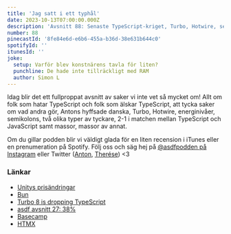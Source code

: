```yaml
---
title: 'Jag satt i ett typhål'
date: 2023-10-13T07:00:00.000Z
description: 'Avsnitt 88: Senaste TypeScript-kriget, Turbo, Hotwire, semikolon och massor av annat.'
number: 88
pinecastId: '8fe84e6d-e6b6-455a-b36d-38e631b644c0'
spotifyId: ''
itunesId: ''
joke:
  setup: Varför blev konstnärens tavla för liten?
  punchline: De hade inte tillräckligt med RAM
  author: Simon L
---
```


Idag blir det ett fullproppat avsnitt av saker vi inte vet så mycket om! Allt om folk som hatar TypeScript och folk som älskar TypeScript, att tycka saker om vad andra gör, Antons hyffsade danska, Turbo, Hotwire, energinivåer, semikolons, två olika typer av tyckare, 2-1 i matchen mellan TypeScript och JavaScript samt massor, massor av annat.

Om du gillar podden blir vi väldigt glada för en liten recension i iTunes eller en prenumeration på Spotify. Följ oss och säg hej på [@asdfpodden på Instagram](https://www.instagram.com/asdfpodden/) eller Twitter ([Anton](https://twitter.com/Awnton), [Therése](https://twitter.com/tkomstadius)) &lt;3

### Länkar

- [Unitys prisändringar](https://blog.unity.com/news/open-letter-on-runtime-fee)
- [Bun](https://bun.sh/)
- [Turbo 8 is dropping TypeScript](https://world.hey.com/dhh/turbo-8-is-dropping-typescript-70165c01)
- [asdf avsnitt 27: 38%](https://asdf.pizza/27-38-procent/)
- [Basecamp](https://basecamp.com/)
- [HTMX](https://htmx.org/)
